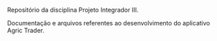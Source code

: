 Repositório da disciplina Projeto Integrador III.

Documentação e arquivos referentes ao desenvolvimento do aplicativo Agric Trader.
